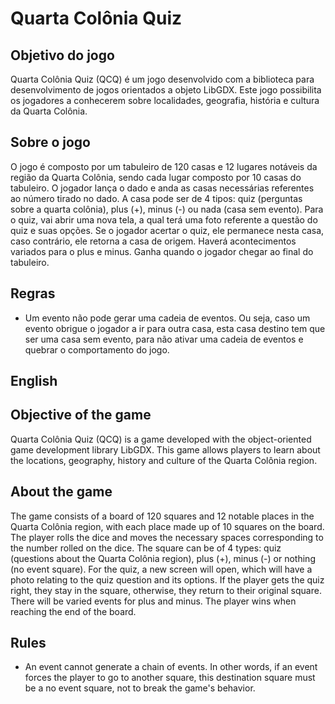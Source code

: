 # Quarta Colônia Quiz

## Objetivo do jogo

Quarta Colônia Quiz (QCQ) é um jogo desenvolvido com a biblioteca para desenvolvimento de jogos orientados a objeto LibGDX. Este jogo possibilita os jogadores a conhecerem sobre localidades, geografia, história e cultura da Quarta Colônia.

## Sobre o jogo

O jogo é composto por um tabuleiro de 120 casas e 12 lugares notáveis da região da Quarta Colônia, sendo cada lugar composto por 10 casas do tabuleiro. O jogador lança o dado e anda as casas necessárias referentes ao número tirado no dado.
A casa pode ser de 4 tipos: quiz (perguntas sobre a quarta colônia), plus (+), minus (-) ou nada (casa sem evento). Para o quiz, vai abrir uma nova tela, a qual terá uma foto referente a questão do quiz e suas opções. Se o jogador acertar o quiz, ele permanece nesta casa, caso contrário, ele retorna a casa de origem.
Haverá acontecimentos variados para o plus e minus.
Ganha quando o jogador chegar ao final do tabuleiro.

## Regras

* Um evento não pode gerar uma cadeia de eventos. Ou seja, caso um evento obrigue o jogador a ir para outra casa, esta casa destino tem que ser uma casa sem evento, para não ativar uma cadeia de eventos e quebrar o comportamento do jogo.

## English

## Objective of the game

Quarta Colônia Quiz (QCQ) is a game developed with the object-oriented game development library LibGDX. This game allows players to learn about the locations, geography, history and culture of the Quarta Colônia region.

## About the game

The game consists of a board of 120 squares and 12 notable places in the Quarta Colônia region, with each place made up of 10 squares on the board. The player rolls the dice and moves the necessary spaces corresponding to the number rolled on the dice.
The square can be of 4 types: quiz (questions about the Quarta Colônia region), plus (+), minus (-) or nothing (no event square). For the quiz, a new screen will open, which will have a photo relating to the quiz question and its options. If the player gets the quiz right, they stay in the square, otherwise, they return to their original square.
There will be varied events for plus and minus.
The player wins when reaching the end of the board.

## Rules

* An event cannot generate a chain of events. In other words, if an event forces the player to go to another square, this destination square must be a no event square, not to break the game's behavior.
